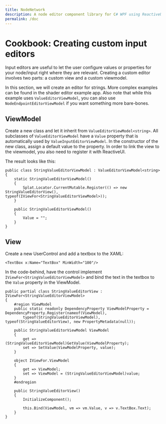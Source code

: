```yaml
---
title: NodeNetwork
description: A node editor component library for C# WPF using ReactiveUI.
permalink: /doc
---
```


# Cookbook: Creating custom input editors

Input editors are useful to let the user configure values or properties for your node/input right where they are relevant.
Creating a custom editor involves two parts: a custom view and a custom viewmodel.

In this section, we will create an editor for strings. More complex examples can be found in the shader editor example app.
Also note that while this example uses `ValueEditorViewModel`, you can also use `NodeEndpointEditorViewModel` if you want something more bare-bones.

## ViewModel

Create a new class and let it inherit from `ValueEditorViewModel<string>`.
All subclasses of `ValueEditorViewModel` have a `Value` property that is automatically used by `ValueInputEditorViewModel`.
In the constructor of the new class, assign a default value to the property.
In order to link the view to the viewmodel, you also need to register it with ReactiveUI.

The result looks like this:
```Csharp
public class StringValueEditorViewModel : ValueEditorViewModel<string>
{
    static StringValueEditorViewModel()
    {
        Splat.Locator.CurrentMutable.Register(() => new StringValueEditorView(), typeof(IViewFor<StringValueEditorViewModel>));
    }

    public StringValueEditorViewModel()
    {
        Value = "";
    }
}
```

## View

Create a new UserControl and add a textbox to the XAML:

```XAML
<TextBox x:Name="TextBox" MinWidth="100"/>
```

In the code-behind, have the control implement `IViewFor<StringValueEditorViewModel>` and bind the text in the textbox to the `Value` property in the ViewModel.

```Csharp
public partial class StringValueEditorView : IViewFor<StringValueEditorViewModel>
{
    #region ViewModel
    public static readonly DependencyProperty ViewModelProperty = DependencyProperty.Register(nameof(ViewModel),
        typeof(StringValueEditorViewModel), typeof(StringValueEditorView), new PropertyMetadata(null));

    public StringValueEditorViewModel ViewModel
    {
        get => (StringValueEditorViewModel)GetValue(ViewModelProperty);
        set => SetValue(ViewModelProperty, value);
    }

    object IViewFor.ViewModel
    {
        get => ViewModel;
        set => ViewModel = (StringValueEditorViewModel)value;
    }
    #endregion

    public StringValueEditorView()
    {
        InitializeComponent();

        this.Bind(ViewModel, vm => vm.Value, v => v.TextBox.Text);
    }
}
```